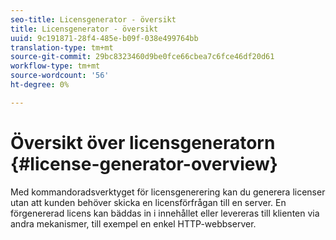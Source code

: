 ```yaml
---
seo-title: Licensgenerator - översikt
title: Licensgenerator - översikt
uuid: 9c191871-28f4-485e-b09f-038e499764bb
translation-type: tm+mt
source-git-commit: 29bc8323460d9be0fce66cbea7c6fce46df20d61
workflow-type: tm+mt
source-wordcount: '56'
ht-degree: 0%

---
```



# Översikt över licensgeneratorn {#license-generator-overview}

Med kommandoradsverktyget för licensgenerering kan du generera licenser utan att kunden behöver skicka en licensförfrågan till en server. En förgenererad licens kan bäddas in i innehållet eller levereras till klienten via andra mekanismer, till exempel en enkel HTTP-webbserver.
